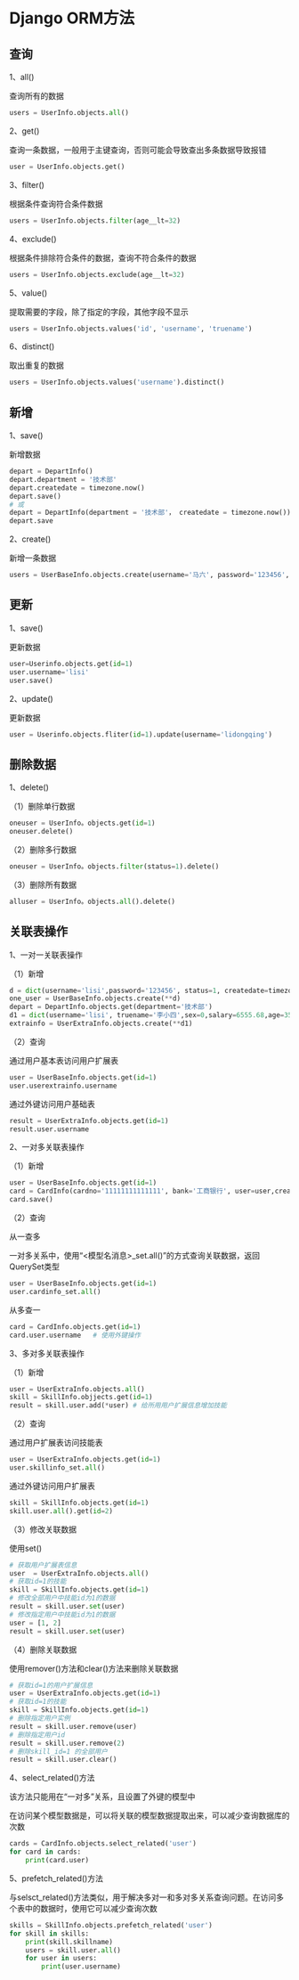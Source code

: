# Django ORM方法

## 查询
1、all()

查询所有的数据
```Python
users = UserInfo.objects.all()
```

2、get()

查询一条数据，一般用于主键查询，否则可能会导致查出多条数据导致报错
```Python
user = UserInfo.objects.get()

```

3、filter()

根据条件查询符合条件数据
```Python
users = UserInfo.objects.filter(age__lt=32)
```

4、exclude()

根据条件排除符合条件的数据，查询不符合条件的数据
```Python
users = UserInfo.objects.exclude(age__lt=32)
```

5、value()

提取需要的字段，除了指定的字段，其他字段不显示
```Python
users = UserInfo.objects.values('id', 'username', 'truename')
```

6、distinct()

取出重复的数据
```Python
users = UserInfo.objects.values('username').distinct()
```

## 新增
1、save()

新增数据
```Python
depart = DepartInfo()
depart.department = '技术部'
depart.createdate = timezone.now()
depart.save()
# 或
depart = DepartInfo(department = '技术部'， createdate = timezone.now())
depart.save
```


2、create()

新增一条数据
```Python
users = UserBaseInfo.objects.create(username='马六', password='123456', status=1, createdate=timezone.now())
```

## 更新
1、save()

更新数据
```Python
user=Userinfo.objects.get(id=1)
user.username='lisi'
user.save()
```

2、update()

更新数据
```Python
user = Userinfo.objects.fliter(id=1).update(username='lidongqing')
```

## 删除数据

1、delete()

（1）删除单行数据
```Python
oneuser = UserInfo。objects.get(id=1)
oneuser.delete()
```
（2）删除多行数据
```Python
oneuser = UserInfo。objects.filter(status=1).delete()
```
（3）删除所有数据
```Python
alluser = UserInfo。objects.all().delete()

```

## 关联表操作

1、一对一关联表操作

（1）新增
```Python
d = dict(username='lisi',password='123456', status=1, createdate=timezone.now())
one_user = UserBaseInfo.objects.create(**d)
depart = DepartInfo.objects.get(department='技术部')
d1 = dict(username='lisi', truename='李小四',sex=0,salary=6555.68,age=35,status=0,createdate=timezone.now(), memo='',user=one_user, depart=depart)
extrainfo = UserExtraInfo.objects.create(**d1)
```

（2）查询

通过用户基本表访问用户扩展表
```Python
user = UserBaseInfo.objects.get(id=1)
user.userextrainfo.username
```

通过外键访问用户基础表
```Python
result = UserExtraInfo.objects.get(id=1)
result.user.username
```

2、一对多关联表操作

（1）新增
```Python
user = UserBaseInfo.objects.get(id=1)
card = CardInfo(cardno='11111111111111', bank='工商银行', user=user,createdate=timezone.now())
card.save()
```

（2）查询

从一查多

一对多关系中，使用“<模型名消息>_set.all()”的方式查询关联数据，返回QuerySet类型
```Python
user = UserBaseInfo.objects.get(id=1)
user.cardinfo_set.all()
```

从多查一
```Python
card = CardInfo.objects.get(id=1)
card.user.username   # 使用外键操作
```

3、多对多关联表操作

（1）新增
```Python
user = UserExtraInfo.objects.all()
skill = SkillInfo.objjects.get(id=1)
result = skill.user.add(*user) # 给所用用户扩展信息增加技能
```

（2）查询

通过用户扩展表访问技能表
```Python
user = UserExtraInfo.objects.get(id=1)
user.skillinfo_set.all()
```

通过外键访问用户扩展表
```Python
skill = SkillInfo.objects.get(id=1)
skill.user.all().get(id=2)
```

（3）修改关联数据

使用set()
```Python
# 获取用户扩展表信息
user  = UserExtraInfo.objects.all()
# 获取id=1的技能
skill = SkillInfo.objects.get(id=1)
# 修改全部用户中技能id为1的数据
result = skill.user.set(user)
# 修改指定用户中技能id为1的数据
user = [1, 2]
result = skill.user.set(user)
```

（4）删除关联数据

使用remover()方法和clear()方法来删除关联数据
```Python
# 获取id=1的用户扩展信息
user = UserExtraInfo.objects.get(id=1)
# 获取id=1的技能
skill = SkillInfo.objects.get(id=1)
# 删除指定用户实例
result = skill.user.remove(user)
# 删除指定用户id
result = skill.user.remove(2)
# 删除skill_id=1 的全部用户
result = skill.user.clear()
```

4、select_related()方法

该方法只能用在“一对多”关系，且设置了外键的模型中

在访问某个模型数据是，可以将关联的模型数据提取出来，可以减少查询数据库的次数
```Python
cards = CardInfo.objects.select_related('user')
for card in cards:
    print(card.user)
```


5、prefetch_related()方法

与selsct_related()方法类似，用于解决多对一和多对多关系查询问题。在访问多个表中的数据时，使用它可以减少查询次数
```Python
skills = SkillInfo.objects.prefetch_related('user')
for skill in skills:
    print(skill.skillname)
    users = skill.user.all()
    for user in users:
        print(user.username)
```





